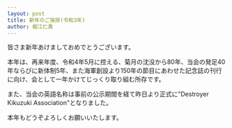 ```yaml
---
layout: post
title: 新年のご挨拶(令和3年)
author: 堀江仁貴
---
```

皆さま新年あけましておめでとうございます。

本年は、再来年度、令和4年5月に控える、菊月の沈没から80年、当会の発足40年ならびに新体制5年、また海軍創設より150年の節目にあわせた記念誌の刊行に向け、会として一年かけてじっくり取り組む所存です。

また、当会の英語名称は事前の公示期間を経て昨日より正式に"Destroyer Kikuzuki Association"となりました。

本年もどうぞよろしくお願いいたします。
